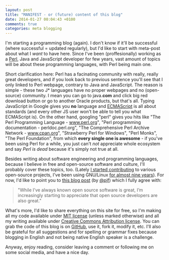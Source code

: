 ```yaml
---
layout: post
title: "MANIFEST - or (future) content of this blog"
date: 2014-01-27 00:04:43 +0100
comments: true
categories: meta blogging
---
```


I'm starting a programming blog (again). I don't know if it'll be successful (where successful = updated regularly), but I'd like to start with meta-post about what I _want_ to have here. Since I've been (proffesionally) working as a [Perl](http://www.perl.org/), Java and JavaScript developer for few years, vast amount of topics will be about these programming languages, with Perl being main one.

<!-- more -->

Short clarification here: Perl has a facinating community with really, really great developers, and if you look back to previous sentence you'll see that I only linked to Perl webpage, contrary to Java and JavaScript. The reason is simple - these two J* languages have no proper webpages and no (open-source) community. I mean you can go to java.**com** and click big red download button or go to another Oracle products, but that's all. Typing JavaScript in Google gives you **no** language and [ECMAScript](http://www.ecmascript.org/) is all about standards (and every other JS user won't be able to tell you what ECMAScript is). On the other hand, googling "perl" gives you hits like "The Perl Programming Language - www.perl.org", "Perl programming documentation - perldoc.perl.org", "The Comprehensive Perl Archive Network - www.cpan.org", "Strawberry Perl for Windows", "Perl Monks", "The Perl Foundation", from which **every single one is awesome** - if you've been using Perl for a while, you just can't _not_ appreciate whole ecosystem and say _Perl is dead_ because it's simply not true at all.

Besides writing about software engineering and programming languages, because I believe in free and open-source software and culture, I'll probably cover these topics, too. (Lately [I started contributing](https://github.com/Xaerxess) to various open-source projects, I've been using GNU/Linux [for almost nine years](http://linuxcounter.net/user/407987.html)). For now, I'd like to point you to [this blog post](http://pjf.id.au/ethics/2013/12/28/do-not-stifle-innovation.html) (by [@pjf](https://twitter.com/pjf)) which I fully agree with:

> "While I’ve always known open source software is great, I’m increasingly starting to appreciate that open source developers are also great."

What's more, I'd like to share everything on this site for free, so I'm making all my code available under [MIT license](http://opensource.org/licenses/MIT) (unless marked otherwise) and all my writing available under [Creative Commons Attribution license](https://creativecommons.org/licenses/by/3.0/). You can grab the code of this blog is on [GitHub](https://github.com/Xaerxess/xaerxess.github.io), use it, fork it, modify it, etc. I'll also be grateful for all suggestions and for spelling or grammar fixes because blogging in English and not being native English speaker is a challenge.

Anyway, enjoy reading, consider leaving a comment or following me on some social media, and have a nice day.
